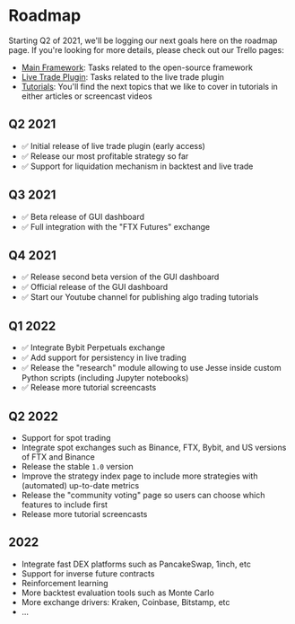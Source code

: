 # Roadmap

Starting Q2 of 2021, we'll be logging our next goals here on the roadmap page. If you're looking for more details, please check out our Trello pages:

- [Main Framework](https://trello.com/b/V79M1DG3/main-framework): Tasks related to the open-source framework 
- [Live Trade Plugin](https://trello.com/b/F9Eb0wW5/live-trade-plugin): Tasks related to the live trade plugin 
- [Tutorials](https://trello.com/b/4FvJe60e/tutorials-article-and-video): You'll find the next topics that we like to cover in tutorials in either articles or screencast videos


## Q2 2021

- ✅ Initial release of live trade plugin (early access)
- ✅ Release our most profitable strategy so far 
- ✅ Support for liquidation mechanism in backtest and live trade


## Q3 2021

- ✅ Beta release of GUI dashboard
- ✅ Full integration with the "FTX Futures" exchange 

## Q4 2021
- ✅ Release second beta version of the GUI dashboard
- ✅ Official release of the GUI dashboard
- ✅ Start our Youtube channel for publishing algo trading tutorials 

## Q1 2022
- ✅ Integrate Bybit Perpetuals exchange
- ✅ Add support for persistency in live trading
- ✅ Release the "research" module allowing to use Jesse inside custom Python scripts (including Jupyter notebooks)
- ✅ Release more tutorial screencasts

## Q2 2022
- Support for spot trading 
- Integrate spot exchanges such as Binance, FTX, Bybit, and US versions of FTX and Binance
- Release the stable `1.0` version
- Improve the strategy index page to include more strategies with (automated) up-to-date metrics
- Release the "community voting" page so users can choose which features to include first
- Release more tutorial screencasts


## 2022
- Integrate fast DEX platforms such as PancakeSwap, 1inch, etc 
- Support for inverse future contracts
- Reinforcement learning 
- More backtest evaluation tools such as Monte Carlo 
- More exchange drivers: Kraken, Coinbase, Bitstamp, etc
- ...